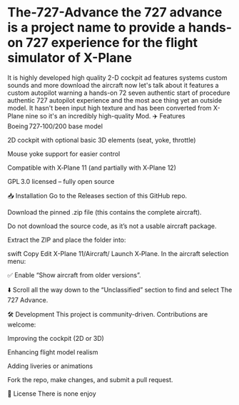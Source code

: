 # The-727-Advance the 727 advance is a project name to provide a hands-on 727 experience for the flight simulator of X-Plane
It is highly developed high quality 2-D cockpit ad features systems custom sounds and more download the aircraft now let's talk about it features a custom autopilot warning a hands-on 72 seven authentic start of procedure authentic 727 autopilot experience and the most ace thing yet an outside model. It hasn't been input high texture and has been converted from X-Plane nine so it's an incredibly high-quality Mod.
✈️ Features
Boeing 727‑100/200 base model

2D cockpit with optional basic 3D elements (seat, yoke, throttle)

Mouse yoke support for easier control

Compatible with X‑Plane 11 (and partially with X‑Plane 12)

GPL 3.0 licensed – fully open source

📥 Installation
Go to the Releases section of this GitHub repo.

Download the pinned .zip file (this contains the complete aircraft).

Do not download the source code, as it’s not a usable aircraft package.

Extract the ZIP and place the folder into:

swift
Copy
Edit
X-Plane 11/Aircraft/
Launch X‑Plane. In the aircraft selection menu:

✅ Enable “Show aircraft from older versions”.

⬇️ Scroll all the way down to the “Unclassified” section to find and select The 727 Advance.

🛠️ Development
This project is community-driven. Contributions are welcome:

Improving the cockpit (2D or 3D)

Enhancing flight model realism

Adding liveries or animations

Fork the repo, make changes, and submit a pull request.

📜 License
There is none enjoy


